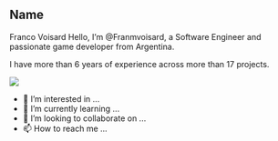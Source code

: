 ## Name
Franco Voisard 
Hello, I’m @Franmvoisard, a Software Engineer and passionate game developer from Argentina.

I have more than 6 years of experience across more than 17 projects.

![](resources/Unity_Badge.png)
- 👀 I’m interested in ...
- 🌱 I’m currently learning ...
- 💞️ I’m looking to collaborate on ...
- 📫 How to reach me ...

<!---
Franmvoisard/Franmvoisard is a ✨ special ✨ repository because its `README.md` (this file) appears on your GitHub profile.
You can click the Preview link to take a look at your changes.
--->
